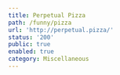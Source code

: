 ```yaml
---
title: Perpetual Pizza
path: /funny/pizza
url: 'http://perpetual.pizza/'
status: '200'
public: true
enabled: true
category: Miscellaneous
---
```


